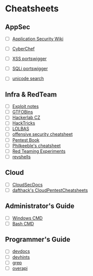 # Cheatsheets

## AppSec

- [ ] [Application Security Wiki](https://appsecwiki.com/)
- [ ] [CyberChef](https://gchq.github.io/CyberChef/)
- [ ] [XSS portswigger](https://portswigger.net/web-security/cross-site-scripting/cheat-sheet)
- [ ] [SQLi portswigger](https://portswigger.net/web-security/sql-injection/cheat-sheet)
- [ ] [unicode search](https://unicode-search.net/unicode-namesearch.pl?term=SPACE)


## Infra & RedTeam

- [ ] [Exploit notes](https://exploit-notes.hdks.org/)
- [ ] [GTFOBins](https://gtfobins.github.io/)
- [ ] [Hackerlab CZ](https://wiki.hackerlab.cz/)
- [ ] [HackTricks](https://book.hacktricks.xyz/)
- [ ] [LOLBAS](https://lolbas-project.github.io/#)
- [ ] [offensive security cheatsheet](https://cheatsheet.haax.fr/)
- [ ] [Pentest Book](https://pentestbook.six2dez.com/)
- [ ] [Philkeeble's cheatsheet](https://cheats.philkeeble.com/)
- [ ] [Red Teaming Experiments](https://www.ired.team/)
- [ ] [revshells](https://www.revshells.com/)

## Cloud

- [ ] [CloudSecDocs](https://cloudsecdocs.com/)
- [ ] [dafthack's CloudPentestCheatsheets](https://github.com/dafthack/CloudPentestCheatsheets)

## Administrator's Guide

- [ ] [Windows CMD](https://ss64.com/nt/)
- [ ] [Bash CMD](https://ss64.com/bash/)

## Programmer's Guide

- [ ] [devdocs](https://devdocs.io/)
- [ ] [devhints](https://devhints.io/)
- [ ] [grep](https://quickref.me/grep)
- [ ] [overapi](https://overapi.com/)
